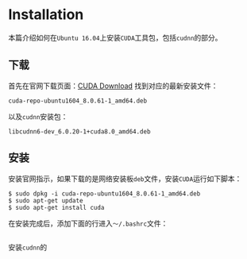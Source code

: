 # Installation

本篇介绍如何在`Ubuntu 16.04`上安装`CUDA`工具包，包括`cudnn`的部分。

## 下载

首先在官网下载页面：[CUDA Download](https://developer.nvidia.com/cuda-downloads) 找到对应的最新安装文件：

```
cuda-repo-ubuntu1604_8.0.61-1_amd64.deb
```

以及`cudnn`安装包：

```
libcudnn6-dev_6.0.20-1+cuda8.0_amd64.deb
```

## 安装

安装官网指示，如果下载的是网络安装板`deb`文件，安装`CUDA`运行如下脚本：

```
$ sudo dpkg -i cuda-repo-ubuntu1604_8.0.61-1_amd64.deb
$ sudo apt-get update
$ sudo apt-get install cuda
```

在安装完成后，添加下面的行进入`～/.bashrc`文件：

```

```

安装`cudnn`的
